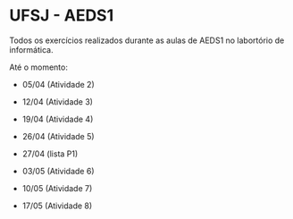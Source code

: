 # UFSJ - AEDS1

Todos os exercícios realizados durante as aulas de AEDS1 no labortório de informática.

Até o momento:

- 05/04 (Atividade 2)

- 12/04 (Atividade 3)

- 19/04 (Atividade 4)

- 26/04 (Atividade 5)

- 27/04 (lista P1)

- 03/05 (Atividade 6)

- 10/05 (Atividade 7)

- 17/05 (Atividade 8)